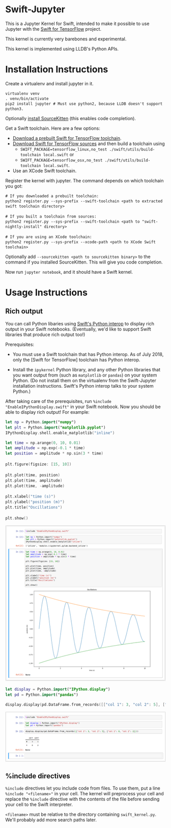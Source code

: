 # Swift-Jupyter

This is a Jupyter Kernel for Swift, intended to make it possible to use Jupyter
with the [Swift for TensorFlow](https://github.com/tensorflow/swift) project.

This kernel is currently very barebones and experimental.

This kernel is implemented using LLDB's Python APIs.

# Installation Instructions

Create a virtualenv and install jupyter in it.
```
virtualenv venv
. venv/bin/activate
pip2 install jupyter # Must use python2, because LLDB doesn't support python3.
```

Optionally [install SourceKitten](https://github.com/jpsim/SourceKitten) (this enables code
completion).

Get a Swift toolchain. Here are a few options:

* [Download a prebuilt Swift for TensorFlow toolchain](https://github.com/tensorflow/swift/blob/master/Installation.md).
* [Download Swift for TensorFlow sources](https://github.com/apple/swift/blob/tensorflow/README.md)
  and then build a toolchain using
  - `SWIFT_PACKAGE=tensorflow_linux,no_test ./swift/utils/build-toolchain local.swift` or
  - `SWIFT_PACKAGE=tensorflow_osx,no_test ./swift/utils/build-toolchain local.swift`.
* Use an XCode Swift toolchain.

Register the kernel with jupyter. The command depends on which toolchain you got:
```
# If you downloaded a prebuilt toolchain:
python2 register.py --sys-prefix --swift-toolchain <path to extracted swift toolchain directory>

# If you built a toolchain from sources:
python2 register.py --sys-prefix --swift-toolchain <path to "swift-nightly-install" directory>

# If you are using an XCode toolchain:
python2 register.py --sys-prefix --xcode-path <path to XCode Swift toolchain>
```

Optionally add `--sourcekitten <path to sourcekitten binary>` to the command if you installed
SourceKitten. This will give you code completion.

Now run `jupyter notebook`, and it should have a Swift kernel.

# Usage Instructions

## Rich output

You can call Python libaries using [Swift's Python interop] to display rich
output in your Swift notebooks. (Eventually, we'd like to support Swift
libraries that produce rich output too!)

Prerequisites:

* You must use a Swift toolchain that has Python interop. As of July 2018,
  only the [Swift for TensorFlow] toolchain has Python interop.

* Install the `ipykernel` Python library, and any other Python libraries
  that you want output from (such as `matplotlib` or `pandas`) on your
  system Python. (Do not install them on the virtualenv from the Swift-Jupyter
  installation instructions. Swift's Python interop talks to your system
  Python.)

After taking care of the prerequisites, run
`%include "EnableIPythonDisplay.swift"` in your Swift notebook. Now you should
be able to display rich output! For example:

```swift
let np = Python.import("numpy")
let plt = Python.import("matplotlib.pyplot")
IPythonDisplay.shell.enable_matplotlib("inline")
```

```swift
let time = np.arange(0, 10, 0.01)
let amplitude = np.exp(-0.1 * time)
let position = amplitude * np.sin(3 * time)

plt.figure(figsize: [15, 10])

plt.plot(time, position)
plt.plot(time, amplitude)
plt.plot(time, -amplitude)

plt.xlabel("time (s)")
plt.ylabel("position (m)")
plt.title("Oscillations")

plt.show()
```

![Screenshot of running the above two snippets of code in Jupyter](./screenshots/display_matplotlib.png)

```swift
let display = Python.import("IPython.display")
let pd = Python.import("pandas")
```

```swift
display.display(pd.DataFrame.from_records([["col 1": 3, "col 2": 5], ["col 1": 8, "col 2": 2]]))
```

![Screenshot of running the above two snippets of code in Jupyter](./screenshots/display_pandas.png)

[Swift's Python interop]: https://github.com/tensorflow/swift/blob/master/docs/PythonInteroperability.md

## %include directives

`%include` directives let you include code from files. To use them, put a line
`%include "<filename>"` in your cell. The kernel will preprocess your cell and
replace the `%include` directive with the contents of the file before sending
your cell to the Swift interpreter.

`<filename>` must be relative to the directory containing `swift_kernel.py`.
We'll probably add more search paths later.
